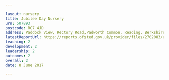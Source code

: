 ```yaml
---

layout: nursery
title: Jubilee Day Nursery
urn: 507893
postcode: RG7 4JD
address: Paddock View, Rectory Road,Padworth Common, Reading, Berkshire, RG7 4JD
latestReportUrl: https://reports.ofsted.gov.uk/provider/files/2702083/urn/507893.pdf
teaching: 2
development: 2
leadership: 2
outcomes: 2
overall: 2
date: 8 June 2017

---
```

